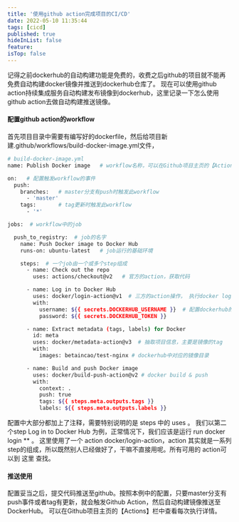 ```yaml
---
title: '使用github action完成项目的CI/CD'
date: 2022-05-10 11:35:44
tags: [cicd]
published: true
hideInList: false
feature: 
isTop: false
---
```

记得之前dockerhub的自动构建功能是免费的，收费之后github的项目就不能再免费自动构建docker镜像并推送到dockerhub仓库了。
现在可以使用github action持续集成服务自动构建发布镜像到dockerhub，这里记录一下怎么使用github action去做自动构建推送镜像。
#### 配置github action的workflow
首先项目目录中需要有编写好的dockerfile，然后给项目新建.github/workflows/build-docker-image.yml文件，
```sh
# build-docker-image.yml
name: Publish Docker image   # workflow名称，可以在Github项目主页的【Actions】中看到所有的workflow

on:   # 配置触发workflow的事件
  push:
    branches:   # master分支有push时触发此workflow
      - 'master'
    tags:       # tag更新时触发此workflow
      - '*'

jobs:  # workflow中的job

  push_to_registry:  # job的名字
    name: Push Docker image to Docker Hub
    runs-on: ubuntu-latest   # job运行的基础环境

    steps:  # 一个job由一个或多个step组成
      - name: Check out the repo
        uses: actions/checkout@v2   # 官方的action，获取代码

      - name: Log in to Docker Hub
        uses: docker/login-action@v1  # 三方的action操作， 执行docker login
        with:
          username: ${{ secrets.DOCKERHUB_USERNAME }}  # 配置dockerhub的认证，在Github项目主页 【Settings】 -> 【Secrets】 添加对应变量
          password: ${{ secrets.DOCKERHUB_TOKEN }}

      - name: Extract metadata (tags, labels) for Docker
        id: meta
        uses: docker/metadata-action@v3  # 抽取项目信息，主要是镜像的tag
        with:
          images: betaincao/test-nginx # dockerhub中对应的镜像目录

      - name: Build and push Docker image
        uses: docker/build-push-action@v2 # docker build & push
        with:
          context: .
          push: true
          tags: ${{ steps.meta.outputs.tags }}
          labels: ${{ steps.meta.outputs.labels }}
```
配置中大部分都加上了注释，需要特别说明的是 steps 中的 uses 。 我们以第二个step Log in to Docker Hub 为例，正常情况下，我们应该是运行 run docker login ** 。 这里使用了一个 action docker/login-action，action 其实就是一系列step的组成，所以既然别人已经做好了，干嘛不直接用呢。所有可用的 action可以到 这里 查找。
#### 推送使用
配置妥当之后，提交代码推送至github。按照本例中的配置，只要master分支有push事件或者tag有更新，就会触发Github Action，然后自动构建镜像推送至DockerHub。
可以在Github项目主页的【Actions】栏中查看每次执行详情。